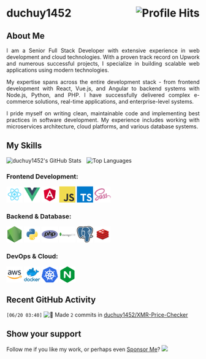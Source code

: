 <h1>duchuy1452 <img align="right" alt="Profile Hits" src="https://komarev.com/ghpvc/?username=duchuy1452&style=flat-square"></h1>

## About Me

<p align="justify">I am a Senior Full Stack Developer with extensive experience in web development and cloud technologies. With a proven track record on Upwork and numerous successful projects, I specialize in building scalable web applications using modern technologies.</p>

<p align="justify">My expertise spans across the entire development stack - from frontend development with React, Vue.js, and Angular to backend systems with Node.js, Python, and PHP. I have successfully delivered complex e-commerce solutions, real-time applications, and enterprise-level systems.</p>

<p align="justify">I pride myself on writing clean, maintainable code and implementing best practices in software development. My experience includes working with microservices architecture, cloud platforms, and various database systems.</p>

## My Skills

<img src="https://github-readme-stats.vercel.app/api/top-langs/?username=duchuy1452&layout=compact&theme=github_dark" alt="Top Languages" align="right" width="295">

![duchuy1452's GitHub Stats][github-stats-img]

### Frontend Development:

<a href="https://reactjs.org/"><img alt="React" title="React" src="https://raw.githubusercontent.com/github/explore/80688e429a7d4ef2fca1e82350fe8e3517d3494d/topics/react/react.png" height="42"></a>
<a href="https://vuejs.org/"><img alt="Vue.js" title="Vue.js" src="https://raw.githubusercontent.com/github/explore/80688e429a7d4ef2fca1e82350fe8e3517d3494d/topics/vue/vue.png" height="42"></a>
<a href="https://angular.io/"><img alt="Angular" title="Angular" src="https://raw.githubusercontent.com/github/explore/80688e429a7d4ef2fca1e82350fe8e3517d3494d/topics/angular/angular.png" height="42"></a>
<a href="https://developer.mozilla.org/en-US/docs/Web/JavaScript"><img alt="JavaScript" title="JavaScript" src="https://raw.githubusercontent.com/github/explore/80688e429a7d4ef2fca1e82350fe8e3517d3494d/topics/javascript/javascript.png" height="42"></a>
<a href="https://www.typescriptlang.org/"><img alt="TypeScript" title="TypeScript" src="https://raw.githubusercontent.com/github/explore/80688e429a7d4ef2fca1e82350fe8e3517d3494d/topics/typescript/typescript.png" height="42"></a>
<a href="https://sass-lang.com/"><img alt="Sass" title="Sass" src="https://raw.githubusercontent.com/github/explore/80688e429a7d4ef2fca1e82350fe8e3517d3494d/topics/sass/sass.png" height="42"></a>

### Backend & Database:

<a href="https://nodejs.org/"><img alt="Node.js" title="Node.js" src="https://raw.githubusercontent.com/github/explore/80688e429a7d4ef2fca1e82350fe8e3517d3494d/topics/nodejs/nodejs.png" height="42"></a>
<a href="https://www.python.org/"><img alt="Python" title="Python" src="https://raw.githubusercontent.com/github/explore/80688e429a7d4ef2fca1e82350fe8e3517d3494d/topics/python/python.png" height="42"></a>
<a href="https://www.php.net/"><img alt="PHP" title="PHP" src="https://raw.githubusercontent.com/github/explore/80688e429a7d4ef2fca1e82350fe8e3517d3494d/topics/php/php.png" height="42"></a>
<a href="https://www.mongodb.com/"><img alt="MongoDB" title="MongoDB" src="https://raw.githubusercontent.com/github/explore/80688e429a7d4ef2fca1e82350fe8e3517d3494d/topics/mongodb/mongodb.png" height="42"></a>
<a href="https://www.postgresql.org/"><img alt="PostgreSQL" title="PostgreSQL" src="https://raw.githubusercontent.com/github/explore/80688e429a7d4ef2fca1e82350fe8e3517d3494d/topics/postgresql/postgresql.png" height="42"></a>
<a href="https://redis.io/"><img alt="Redis" title="Redis" src="https://raw.githubusercontent.com/github/explore/80688e429a7d4ef2fca1e82350fe8e3517d3494d/topics/redis/redis.png" height="42"></a>

### DevOps & Cloud:

<a href="https://aws.amazon.com/"><img alt="AWS" title="AWS" src="https://raw.githubusercontent.com/github/explore/fbceb94436312b6dacde68d122a5b9c7d11f9524/topics/aws/aws.png" height="42"></a>
<a href="https://www.docker.com/"><img alt="Docker" title="Docker" src="https://raw.githubusercontent.com/github/explore/80688e429a7d4ef2fca1e82350fe8e3517d3494d/topics/docker/docker.png" height="42"></a>
<a href="https://kubernetes.io/"><img alt="Kubernetes" title="Kubernetes" src="https://raw.githubusercontent.com/github/explore/80688e429a7d4ef2fca1e82350fe8e3517d3494d/topics/kubernetes/kubernetes.png" height="42"></a>
<a href="https://www.nginx.com/"><img alt="NGINX" title="NGINX" src="https://raw.githubusercontent.com/github/explore/85cceaeeaf993ca35664dc37ea24f9237fbbfc14/topics/nginx/nginx.png" height="42"></a>

## Recent GitHub Activity

<!--START_SECTION:activity-->
`[06/20 03:40]` <img alt="📝" src="https://github.com/duchuy1452/github-activity-readme/raw/master/icons/commit.png" align="top" height="18"> Made `2` commits in [duchuy1452/XMR-Price-Checker](https://github.com/duchuy1452/XMR-Price-Checker)  

</details>
<!--END_SECTION:activity-->

## Show your support

Follow me if you like my work, or perhaps even [Sponsor Me][sponsor]? ![](https://hit.yhype.me/github/profile?user_id=35486894)

<!--

## Pinned

[![duchuy1452.github.io][pin1-img]][pin1-link]
[![HaileyBot/haileybot.github.io][pin2-img]][pin2-link]
[![NewDiscordBridge][pin3-img]][pin3-link]
[![HaileyBot/captcha-generator][pin4-img]][pin4-link]
[![discord-ssh-bot][pin5-img]][pin5-link]
[![HaileyBot/sanitize-role-mentions][pin6-img]][pin6-link]

-->

<!-- Link anchors -->
[banner-img]: https://raw.githubusercontent.com/duchuy1452/duchuy1452/master/personal-banner.gif
[banner-link]: https://social.duchuy1452.dev

[sponsor]: https://github.com/sponsors/duchuy1452

[website-img]: https://img.shields.io/badge/-Website-e722e7?style=for-the-badge
[website-link]: https://duchuy1452.dev
[discord-img]: https://img.shields.io/badge/-Discord-e722e7?style=for-the-badge
[discord-link]: https://discord.gg/7QH4YeD
[email-img]: https://img.shields.io/badge/-E--Mail-e722e7?style=for-the-badge
[email-link]: mailto:quin@duchuy1452.dev

[github-stats-img]: https://duchuy1452-readme-stats.vercel.app/api?username=duchuy1452&count_private=true&show_icons=true&include_all_commits=true&theme=github_dark
[github-langs-img]: https://duchuy1452-readme-stats.vercel.app/api/top-langs?username=duchuy1452&layout=compact&hide=smarty

[pin1-img]: https://duchuy1452-readme-stats.vercel.app/api/pin/?username=duchuy1452&repo=duchuy1452.github.io
[pin1-link]: https://github.com/duchuy1452/duchuy1452.github.io
[pin2-img]: https://duchuy1452-readme-stats.vercel.app/api/pin/?username=HaileyBot&repo=haileybot.github.io&show_owner=true
[pin2-link]: https://github.com/HaileyBot/haileybot.github.io
[pin3-img]: https://duchuy1452-readme-stats.vercel.app/api/pin/?username=duchuy1452&repo=NewDiscordBridge
[pin3-link]: https://github.com/duchuy1452/NewDiscordBridge
[pin4-img]: https://duchuy1452-readme-stats.vercel.app/api/pin/?username=HaileyBot&repo=captcha-generator&show_owner=true
[pin4-link]: https://github.com/HaileyBot/captcha-generator
[pin5-img]: https://duchuy1452-readme-stats.vercel.app/api/pin/?username=duchuy1452&repo=discord-ssh-bot
[pin5-link]: https://github.com/duchuy1452/discord-ssh-bot
[pin6-img]: https://duchuy1452-readme-stats.vercel.app/api/pin/?username=HaileyBot&repo=sanitize-role-mentions&show_owner=true
[pin6-link]: https://github.com/HaileyBot/sanitize-role-mentions
